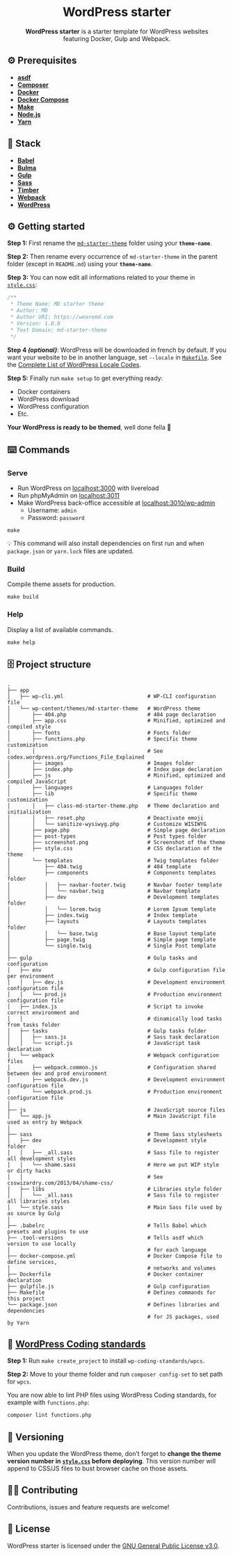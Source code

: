<h1 align="center">WordPress starter</h1>
<p align="center"><strong>WordPress starter</strong> is a starter template for WordPress websites<br>featuring Docker, Gulp and Webpack.</p>

## ⚙️ Prerequisites
- [**asdf**](https://github.com/asdf-vm/asdf)
- [**Composer**](https://getcomposer.org)
- [**Docker**](https://www.docker.com)
- [**Docker Compose**](https://docs.docker.com/compose)
- [**Make**](https://www.gnu.org/software/make)
- [**Node.js**](https://nodejs.org)
- [**Yarn**](https://yarnpkg.com)

## 🥞 Stack
- [**Babel**](https://babeljs.io)
- [**Bulma**](https://bulma.io)
- [**Gulp**](https://gulpjs.com)
- [**Sass**](https://sass-lang.com)
- [**Timber**](https://www.upstatement.com/timber)
- [**Webpack**](https://webpack.js.org)
- [**WordPress**](https://wordpress.org)

## ⚙️ Getting started
**Step 1:** First rename the [`md-starter-theme`](https://github.com/wearemd/wordpress-starter/tree/master/app/wp-content/themes/md-starter-theme) folder using your **`theme-name`**.

**Step 2:** Then rename every occurrence of `md-starter-theme` in the parent folder (except in `README.md`) using your **`theme-name`**.

**Step 3:** You can now edit all informations related to your theme in [`style.css`](https://github.com/wearemd/wordpress-starter/blob/master/app/wp-content/themes/md-starter-theme/style.css):

```css
/**
 * Theme Name: MD starter theme
 * Author: MD
 * Author URI: https://wearemd.com
 * Version: 1.0.0
 * Text Domain: md-starter-theme
 */
```

**Step 4 *(optional)***: WordPress will be downloaded in french by default. If you want your website to be in another language, set `--locale` in [`Makefile`](https://github.com/wearemd/wordpress-starter/blob/master/Makefile#L17). See the [Complete List of WordPress Locale Codes](https://wpastra.com/docs/complete-list-wordpress-locale-codes/).

**Step 5:** Finally run `make setup` to get everything ready:
- Docker containers
- WordPress download
- WordPress configuration
- Etc.

**Your WordPress is ready to be themed**, well done fella 👊

## ⌨️ Commands
### Serve
* Run WordPress on [localhost:3000](http://localhost:3000) with livereload
* Run phpMyAdmin on [localhost:3011](http://localhost:3011)
* Make WordPress back-office accessible at [localhost:3010/wp-admin](http://localhost:3010/wp-admin)
  * Username: `admin`
  * Password: `password`

```
make
```

💡 This command will also install dependencies on first run and when `package.json` or `yarn.lock` files are updated.

### Build
Compile theme assets for production.

```
make build
```

### Help
Display a list of available commands.

```
make help
```

## 🗄️ Project structure
```
.
├── app
│   ├── wp-cli.yml                           # WP-CLI configuration file
│   └── wp-content/themes/md-starter-theme   # WordPress theme
│       ├── 404.php                          # 404 page declaration
│       ├── app.css                          # Minified, optimized and compiled style
│       ├── fonts                            # Fonts folder
│       ├── functions.php                    # Specific theme customization
│       │                                    # See codex.wordpress.org/Functions_File_Explained
│       ├── images                           # Images folder
│       ├── index.php                        # Index page declaration
│       ├── js                               # Minified, optimized and compiled JavaScript
│       ├── languages                        # Languages folder
│       ├── lib                              # Specific theme customization
│       │   ├── class-md-starter-theme.php   # Theme declaration and initialization
│       │   ├── reset.php                    # Deactivate emoji 
│       │   └── sanitize-wysiwyg.php         # Customize WISIWYG
│       ├── page.php                         # Simple page declaration 
│       ├── post-types                       # Post types folder 
│       ├── screenshot.png                   # Screenshot of the theme
│       ├── style.css                        # CSS declaration of the theme
│       └── templates                        # Twig templates folder
│           ├── 404.twig                     # 404 template
│           ├── components                   # Components templates folder
│           │   ├── navbar-footer.twig       # Navbar footer template
│           │   └── navbar.twig              # Navbar template
│           ├── dev                          # Development templates folder
│           │   └── lorem.twig               # Lorem Ipsum template
│           ├── index.twig                   # Index template
│           ├── layouts                      # Layouts templates folder
│           │   └── base.twig                # Base layout template
│           ├── page.twig                    # Simple page template
│           └── single.twig                  # Single Post template
│
├── gulp                                     # Gulp tasks and configuration
│   ├── env                                  # Gulp configuration file per environment
│   │   ├── dev.js                           # Development environment configuration file
│   │   └── prod.js                          # Production environment configuration file
│   ├── index.js                             # Script to invoke correct environment and 
│   │                                        # dinamically load tasks from tasks folder
│   ├── tasks                                # Gulp tasks folder
│   │   ├── sass.js                          # Sass task declaration
│   │   └── script.js                        # JavaScript task declaration
│   └── webpack                              # Webpack configuration files
│       ├── webpack.common.js                # Configuration shared between dev and prod environment
│       ├── webpack.dev.js                   # Development environment configuration file
│       └── webpack.prod.js                  # Production environment configuration file
│
├── js                                       # JavaScript source files
│   └── app.js                               # Main JavaScript file used as entry by Webpack
│
├── sass                                     # Theme Sass stylesheets 
│   ├── dev                                  # Development style folder
│   │   ├── _all.sass                        # Sass file to register all development styles
│   │   └── shame.sass                       # Here we put WIP style or dirty hacks
│   │                                        # See csswizardry.com/2013/04/shame-css/
│   ├── libs                                 # Libraries style folder
│   │   └── _all.sass                        # Sass file to register all libraries styles
│   └── style.sass                           # Main Sass file used by as source by Gulp
│
├── .babelrc                                 # Tells Babel which presets and plugins to use 
├── .tool-versions                           # Tells asdf which version to use locally 
│                                            # for each language
├── docker-compose.yml                       # Docker Compose file to define services,
│                                            # networks and volumes
├── Dockerfile                               # Docker container declaration
├── gulpfile.js                              # Gulp configuration
├── Makefile                                 # Defines commands for this project
└── package.json                             # Defines libraries and dependencies 
                                             # for JS packages, used by Yarn
```

## 🚨 [WordPress Coding standards](https://github.com/WordPress-Coding-Standards/WordPress-Coding-Standards) 

**Step 1:** Run `make create_project` to install `wp-coding-standards/wpcs`.

**Step 2:** Move to your theme folder and run `composer config-set` to set path for `wpcs`.

You are now able to lint PHP files using WordPress Coding standards, for example with `functions.php`:

```bash
composer lint functions.php
```

## 🔖 Versioning
When you update the WordPress theme, don’t forget to **change the theme version number in [`style.css`](https://github.com/wearemd/wordpress-starter/blob/master/app/wp-content/themes/md-starter-theme/style.css#L5) before deploying**. This version number will append to CSS/JS files to bust browser cache on those assets.

## 🤜🤛 Contributing
Contributions, issues and feature requests are welcome!

## 📝 License
WordPress starter is licensed under the [GNU General Public License v3.0](LICENSE).
